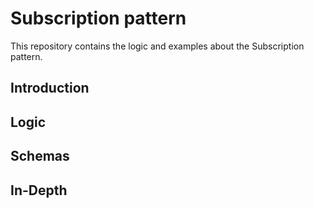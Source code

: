 # Subscription pattern

This repository contains the logic and examples about the Subscription pattern.

## Introduction

## Logic

## Schemas

## In-Depth